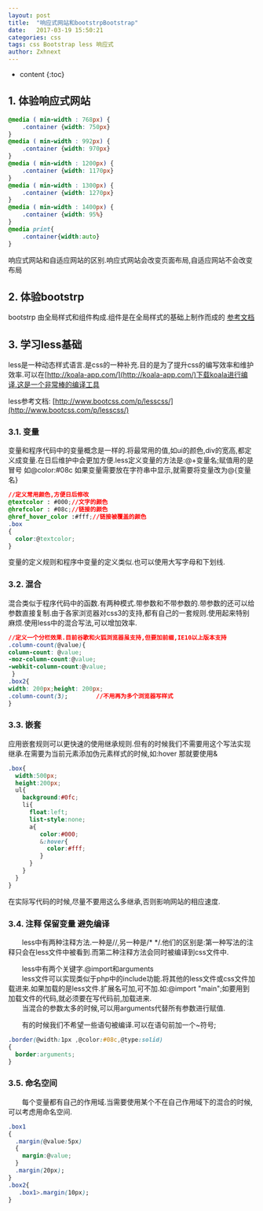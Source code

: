 ```yaml
---
layout: post
title:  "响应式网站和bootstrpBootstrap"
date:   2017-03-19 15:50:21
categories: css
tags: css Bootstrap less 响应式
author: Zxhnext
---
```


* content
{:toc}

## 1. 体验响应式网站
```css
@media ( min-width : 768px) {
    .container {width: 750px}
}
@media ( min-width : 992px) {
    .container {width: 970px}
}
@media ( min-width : 1200px) {
    .container {width: 1170px}
}
@media ( min-width : 1300px) {
    .container {width: 1270px}
}
@media ( min-width : 1400px) {
    .container {width: 95%}
}
@media print{
    .container{width:auto}
}
```



响应式网站和自适应网站的区别.响应式网站会改变页面布局,自适应网站不会改变布局

## 2. 体验bootstrp

bootstrp 由全局样式和组件构成.组件是在全局样式的基础上制作而成的
[参考文档](http://v3.bootcss.com/)
## 3. 学习less基础

less是一种动态样式语言.是css的一种补充.目的是为了提升css的编写效率和维护效率.可以在[http://koala-app.com/](http://koala-app.com/)下载koala进行编译.这是一个非常棒的编译工具  

less参考文档: [http://www.bootcss.com/p/lesscss/](http://www.bootcss.com/p/lesscss/)
### 3.1. 变量  

变量和程序代码中的变量概念是一样的.将最常用的值,如ui的颜色,div的宽高,都定义成变量.在日后维护中会更加方便.less定义变量的方法是:@+变量名;赋值用的是冒号 如@color:#08c 如果变量需要放在字符串中显示,就需要将变量改为@{变量名}
```css
//定义常用颜色,方便日后修改
@textcolor : #000;//文字的颜色
@hrefcolor : #08c;//链接的颜色
@href_hover_color :#fff;//链接被覆盖的颜色
.box
{
  color:@textcolor;
}
```
变量的定义规则和程序中变量的定义类似.也可以使用大写字母和下划线.  

### 3.2. 混合  

混合类似于程序代码中的函数.有两种模式.带参数和不带参数的.带参数的还可以给参数直接复制.由于各家浏览器对css3的支持,都有自己的一套规则.使用起来特别麻烦.使用less中的混合写法,可以增加效率.  
```css
//定义一个分栏效果.目前谷歌和火狐浏览器虽支持,但要加前缀,IE10以上版本支持
.column-count(@value){
column-count: @value;
-moz-column-count:@value; 
-webkit-column-count:@value;
 }
.box2{
width: 200px;height: 200px;
.column-count(3);        //不用再为多个浏览器写样式
}
```
### 3.3. 嵌套  

应用嵌套规则可以更快速的使用继承规则.但有的时候我们不需要用这个写法实现继承.在需要为当前元素添加伪元素样式的时候,如:hover 那就要使用&
```css
.box{
  width:500px;
  height:200px;
  ul{
    background:#0fc;
    li{
      float:left;
      list-style:none;
      a{
         color:#000;
         &:hover{   
           color:#fff;
         }
      }
    }
  }
}
```
在实际写代码的时候,尽量不要用这么多继承,否则影响网站的相应速度.

### 3.4. 注释 保留变量 避免编译  

  less中有两种注释方法.一种是//,另一种是/* */.他们的区别是:第一种写法的注释只会在less文件中被看到.而第二种注释方法会同时被编译到css文件中.  

  less中有两个关键字.@import和arguments  
  less文件可以实现类似于php中的include功能.将其他的less文件或css文件加载进来.如果加载的是less文件.扩展名可加,可不加.如:@import "main";如要用到加载文件的代码,就必须要在写代码前,加载进来.  
  当混合的参数太多的时候,可以用arguments代替所有参数进行赋值.  

  有的时候我们不希望一些语句被编译.可以在语句前加一个~符号;  
```css
.border(@width:1px ,@color:#08c,@type:solid)
{
  border:arguments;
}
```
### 3.5. 命名空间  

  每个变量都有自己的作用域.当需要使用某个不在自己作用域下的混合的时候,可以考虑用命名空间.  
```css
.box1
{
  .margin(@value:5px)
  {
    margin:@value;
  }
  .margin(20px);
}
.box2{
   .box1>.margin(10px);
}
```